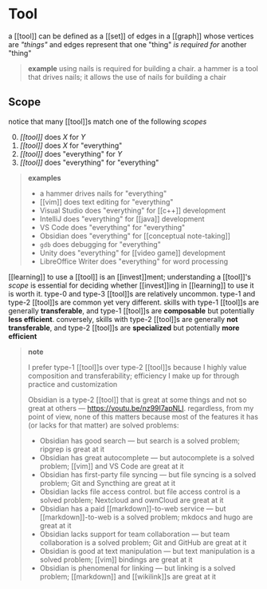 # Tool

a [[tool]] can be defined as a [[set]] of edges in a [[graph]] whose vertices are _"things"_ and edges represent that one "thing" _is required for_ another "thing"

> **example** using nails is required for building a chair. a hammer is a tool that drives nails; it allows the use of nails for building a chair

## Scope

notice that many [[tool]]s match one of the following _scopes_

0. _[[tool]]_ does _X_ for _Y_
1. _[[tool]]_ does _X_ for "everything"
2. _[[tool]]_ does "everything" for _Y_
3. _[[tool]]_ does "everything" for "everything"

> **examples**
>
> - a hammer drives nails for "everything"
> - [[vim]] does text editing for "everything"
> - Visual Studio does "everything" for [[c++]] development
> - IntelliJ does "everything" for [[java]] development
> - VS Code does "everything" for "everything"
> - Obsidian does "everything" for [[conceptual note-taking]]
> - `gdb` does debugging for "everything"
> - Unity does "everything" for [[video game]] development
> - LibreOffice Writer does "everything" for word processing

[[learning]] to use a [[tool]] is an [[invest]]ment; understanding a [[tool]]'s _scope_ is essential for deciding whether [[invest]]ing in [[learning]] to use it is worth it. type-0 and type-3 [[tool]]s are relatively uncommon. type-1 and type-2 [[tool]]s are common yet very different. skills with type-1 [[tool]]s are generally **transferable**, and type-1 [[tool]]s are **composable** but potentially **less efficient**. conversely, skills with type-2 [[tool]]s are generally **not transferable**, and type-2 [[tool]]s are **specialized** but potentially **more efficient**

> **note**
>
> I prefer type-1 [[tool]]s over type-2 [[tool]]s because I highly value composition and transferability; efficiency I make up for through practice and customization
>
> Obsidian is a type-2 [[tool]] that is great at some things and not so great at others &mdash; <https://youtu.be/nz99I7apNLI>. regardless, from my point of view, none of this matters because most of the features it has (or lacks for that matter) are solved problems:
>
> - Obsidian has good search &mdash; but search is a solved problem; ripgrep is great at it
> - Obsidian has great autocomplete &mdash; but autocomplete is a solved problem; [[vim]] and VS Code are great at it
> - Obsidian has first-party file syncing &mdash; but file syncing is a solved problem; Git and Syncthing are great at it
> - Obsidian lacks file access control. but file access control is a solved problem; Nextcloud and ownCloud are great at it
> - Obsidian has a paid [[markdown]]-to-web service &mdash; but [[markdown]]-to-web is a solved problem; mkdocs and hugo are great at it
> - Obsidian lacks support for team collaboration &mdash; but team collaboration is a solved problem; Git and GitHub are great at it
> - Obsidian is good at text manipulation &mdash; but text manipulation is a solved problem; [[vim]] bindings are great at it
> - Obsidian is phenomenal for linking &mdash; but linking is a solved problem; [[markdown]] and [[wikilink]]s are great at it
